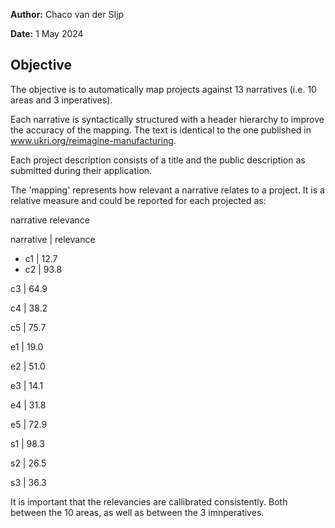 **Author:** Chaco van der SIjp

**Date:** 1 May 2024

## Objective

The objective is to automatically map projects against 13 narratives (i.e. 10 areas and 3 inperatives).

Each narrative is syntactically structured with a header hierarchy to improve the accuracy of the mapping. The text is identical to the one published in www.ukri.org/reimagine-manufacturing.

Each project description consists of a title and the public description as submitted during their application.

The 'mapping' represents how relevant a narrative relates to a project. It is a relative measure and could be reported for each projected as:

narrative	relevance


narrative | relevance

- c1	 |	12.7
- c2	 |	93.8

c3	 |	64.9

c4	 |	38.2

c5	 |	75.7

e1	 |	19.0

e2	 |	51.0

e3	 |	14.1

e4	 |	31.8

e5	 |	72.9


s1	 |	98.3

s2	 |	26.5

s3	 |	36.3


It is important that the relevancies are callibrated consistently. Both between the 10 areas, as well as between the 3 imnperatives.
